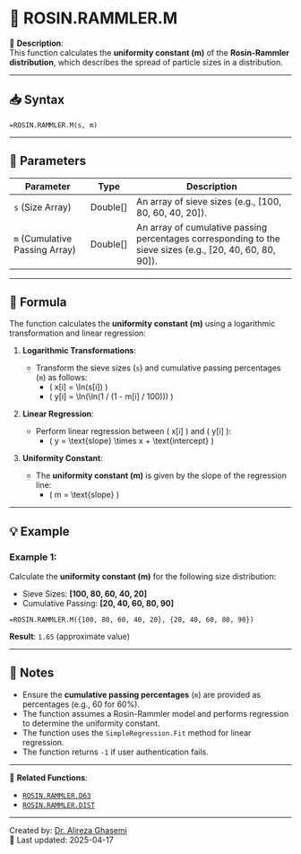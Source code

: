 # 🔁 ROSIN.RAMMLER.M

🔹 **Description**:  
This function calculates the **uniformity constant (m)** of the **Rosin-Rammler distribution**, which describes the spread of particle sizes in a distribution.

---

## 📥 Syntax

```excel
=ROSIN.RAMMLER.M(s, m)
```

---

## 🧾 Parameters

| Parameter              | Type      | Description                                                                 |
|-------------------------|-----------|-----------------------------------------------------------------------------|
| `s` (Size Array)        | Double[]  | An array of sieve sizes (e.g., [100, 80, 60, 40, 20]).                      |
| `m` (Cumulative Passing Array) | Double[] | An array of cumulative passing percentages corresponding to the sieve sizes (e.g., [20, 40, 60, 80, 90]). |

---

## 🧮 Formula

The function calculates the **uniformity constant (m)** using a logarithmic transformation and linear regression:

1. **Logarithmic Transformations**:
   - Transform the sieve sizes (`s`) and cumulative passing percentages (`m`) as follows:
     - \( x[i] = \ln(s[i]) \)
     - \( y[i] = \ln(\ln(1 / (1 - m[i] / 100))) \)

2. **Linear Regression**:
   - Perform linear regression between \( x[i] \) and \( y[i] \):
     - \( y = \text{slope} \times x + \text{intercept} \)

3. **Uniformity Constant**:
   - The **uniformity constant (m)** is given by the slope of the regression line:
     - \( m = \text{slope} \)

---

## 💡 Example

### Example 1:
Calculate the **uniformity constant (m)** for the following size distribution:  
- Sieve Sizes: **[100, 80, 60, 40, 20]**  
- Cumulative Passing: **[20, 40, 60, 80, 90]**

```excel
=ROSIN.RAMMLER.M({100, 80, 60, 40, 20}, {20, 40, 60, 80, 90})
```

**Result**: `1.65` (approximate value)

---

## 📝 Notes

- Ensure the **cumulative passing percentages** (`m`) are provided as percentages (e.g., 60 for 60%).
- The function assumes a Rosin-Rammler model and performs regression to determine the uniformity constant.
- The function uses the `SimpleRegression.Fit` method for linear regression.
- The function returns `-1` if user authentication fails.

---

📌 **Related Functions**:
- [`ROSIN.RAMMLER.D63`](./RosinRammlerD63.md)
- [`ROSIN.RAMMLER.DIST`](./RosinRammlerDist.md)

---

Created by: [Dr. Alireza Ghasemi](https://github.com/Dr-Alireza-Ghasemi)  
📅 Last updated: 2025-04-17